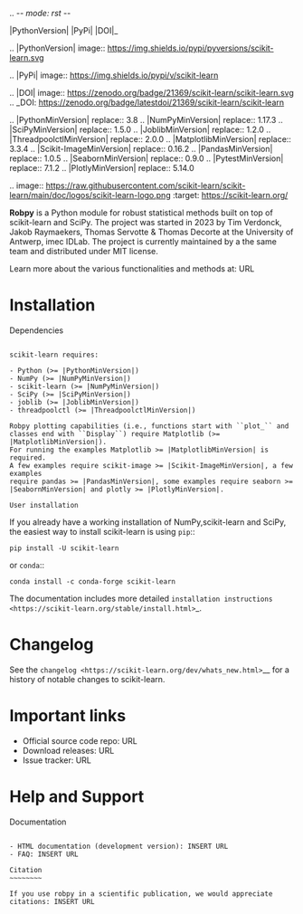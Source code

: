 .. -*- mode: rst -*-

|PythonVersion| |PyPi| |DOI|_ 

.. |PythonVersion| image:: https://img.shields.io/pypi/pyversions/scikit-learn.svg

.. |PyPi| image:: https://img.shields.io/pypi/v/scikit-learn

.. |DOI| image:: https://zenodo.org/badge/21369/scikit-learn/scikit-learn.svg
.. _DOI: https://zenodo.org/badge/latestdoi/21369/scikit-learn/scikit-learn

.. |PythonMinVersion| replace:: 3.8
.. |NumPyMinVersion| replace:: 1.17.3
.. |SciPyMinVersion| replace:: 1.5.0
.. |JoblibMinVersion| replace:: 1.2.0
.. |ThreadpoolctlMinVersion| replace:: 2.0.0
.. |MatplotlibMinVersion| replace:: 3.3.4
.. |Scikit-ImageMinVersion| replace:: 0.16.2
.. |PandasMinVersion| replace:: 1.0.5
.. |SeabornMinVersion| replace:: 0.9.0
.. |PytestMinVersion| replace:: 7.1.2
.. |PlotlyMinVersion| replace:: 5.14.0

.. image:: https://raw.githubusercontent.com/scikit-learn/scikit-learn/main/doc/logos/scikit-learn-logo.png
  :target: https://scikit-learn.org/

**Robpy** is a Python module for robust statistical methods built on top of scikit-learn and
SciPy. The project was started in 2023 by Tim Verdonck, Jakob Raymaekers, Thomas Servotte & Thomas Decorte at the University of Antwerp, imec IDLab. The project is currently maintained by a the same team and distributed under MIT license.

Learn more about the various functionalities and methods at: URL

Installation
=======

Dependencies
~~~~~~~~~~~~~~~~~

scikit-learn requires:

- Python (>= |PythonMinVersion|)
- NumPy (>= |NumPyMinVersion|)
- scikit-learn (>= |NumPyMinVersion|)
- SciPy (>= |SciPyMinVersion|)
- joblib (>= |JoblibMinVersion|)
- threadpoolctl (>= |ThreadpoolctlMinVersion|)

Robpy plotting capabilities (i.e., functions start with ``plot_`` and
classes end with ``Display``) require Matplotlib (>= |MatplotlibMinVersion|).
For running the examples Matplotlib >= |MatplotlibMinVersion| is required.
A few examples require scikit-image >= |Scikit-ImageMinVersion|, a few examples
require pandas >= |PandasMinVersion|, some examples require seaborn >=
|SeabornMinVersion| and plotly >= |PlotlyMinVersion|.

User installation
~~~~~~~~~~~~~~~~~

If you already have a working installation of NumPy,scikit-learn and SciPy,
the easiest way to install scikit-learn is using ``pip``::

    pip install -U scikit-learn

or ``conda``::

    conda install -c conda-forge scikit-learn

The documentation includes more detailed `installation instructions <https://scikit-learn.org/stable/install.html>`_.


Changelog
=======

See the `changelog <https://scikit-learn.org/dev/whats_new.html>`__
for a history of notable changes to scikit-learn.

Important links
=======

- Official source code repo: URL
- Download releases: URL
- Issue tracker: URL

Help and Support
=======

Documentation
~~~~~~~~~~~~~

- HTML documentation (development version): INSERT URL
- FAQ: INSERT URL

Citation
~~~~~~~~

If you use robpy in a scientific publication, we would appreciate citations: INSERT URL